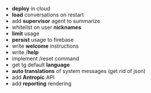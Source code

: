 - **deploy** in cloud
- **load** conversations on restart
- add **supervisor** agent to summarize
- whitelist on user **nicknames**
- **limit** usage 
- **persist** usage to firebase
- write **welcome** instructions
- write /**help**
- implement /reset command
- get tg default **language**
- **auto translations** of system messages (get rid of json)
- add **Antropic** API
- add **reporting** rendering